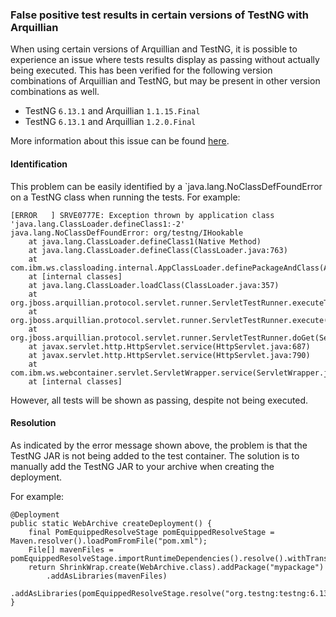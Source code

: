 ### False positive test results in certain versions of TestNG with Arquillian

When using certain versions of Arquillian and TestNG, it is possible to experience an issue where tests results display as passing without actually being executed. This has been verified for the following version combinations of Arquillian and TestNG, but may be present in other version combinations as well.

- TestNG `6.13.1` and Arquillian `1.1.15.Final`
- TestNG `6.13.1` and Arquillian `1.2.0.Final`

More information about this issue can be found [here](https://github.com/cbeust/testng/issues/1513).

#### Identification

This problem can be easily identified by a `java.lang.NoClassDefFoundError on a TestNG class when running the tests. For example:

```
[ERROR   ] SRVE0777E: Exception thrown by application class 'java.lang.ClassLoader.defineClass1:-2'
java.lang.NoClassDefFoundError: org/testng/IHookable
	at java.lang.ClassLoader.defineClass1(Native Method)
	at java.lang.ClassLoader.defineClass(ClassLoader.java:763)
	at com.ibm.ws.classloading.internal.AppClassLoader.definePackageAndClass(AppClassLoader.java:335)
	at [internal classes]
	at java.lang.ClassLoader.loadClass(ClassLoader.java:357)
	at org.jboss.arquillian.protocol.servlet.runner.ServletTestRunner.executeTest(ServletTestRunner.java:137)
	at org.jboss.arquillian.protocol.servlet.runner.ServletTestRunner.execute(ServletTestRunner.java:117)
	at org.jboss.arquillian.protocol.servlet.runner.ServletTestRunner.doGet(ServletTestRunner.java:86)
	at javax.servlet.http.HttpServlet.service(HttpServlet.java:687)
	at javax.servlet.http.HttpServlet.service(HttpServlet.java:790)
	at com.ibm.ws.webcontainer.servlet.ServletWrapper.service(ServletWrapper.java:1290)
	at [internal classes]
```

However, all tests will be shown as passing, despite not being executed.

#### Resolution

As indicated by the error message shown above, the problem is that the TestNG JAR is not being added to the test container. The solution is to manually add the TestNG JAR to your archive when creating the deployment.

For example:

```
@Deployment
public static WebArchive createDeployment() {
    final PomEquippedResolveStage pomEquippedResolveStage = Maven.resolver().loadPomFromFile("pom.xml");
    File[] mavenFiles = pomEquippedResolveStage.importRuntimeDependencies().resolve().withTransitivity().asFile();
	return ShrinkWrap.create(WebArchive.class).addPackage("mypackage")
		.addAsLibraries(mavenFiles)
		.addAsLibraries(pomEquippedResolveStage.resolve("org.testng:testng:6.13.1").withTransitivity().asFile());
}
```